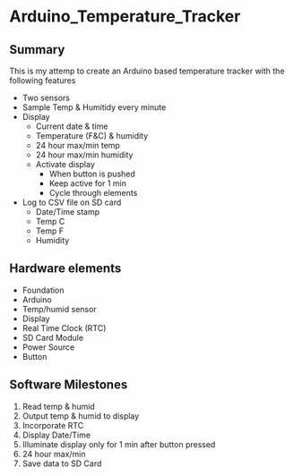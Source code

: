 # Arduino_Temperature_Tracker

## Summary
  This is my attemp to create an Arduino based temperature tracker with the following features
  * Two sensors
  * Sample Temp & Humitidy every minute
  * Display
    * Current date & time
    * Temperature (F&C) & humidity
    * 24 hour max/min temp
    * 24 hour max/min humidity
    * Activate display
      * When button is pushed
      * Keep active for 1 min
      * Cycle through elements
  * Log to CSV file on SD card
    * Date/Time stamp
    * Temp C
    * Temp F
    * Humidity

## Hardware elements
  * Foundation
  * Arduino
  * Temp/humid sensor
  * Display
  * Real Time Clock (RTC)
  * SD Card Module
  * Power Source
  * Button

## Software Milestones
  1. Read temp & humid
  2. Output temp & humid to display
  3. Incorporate RTC
  4. Display Date/Time
  5. Illuminate display only for 1 min after button pressed
  6. 24 hour max/min
  7. Save data to SD Card

